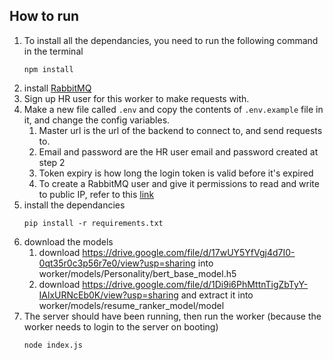 ## How to run
1. To install all the dependancies, you need to run the following command in the terminal  
    ```shell
    npm install
    ```
2. install [RabbitMQ](https://www.rabbitmq.com/download.html)
3. Sign up HR user for this worker to make requests with.
4. Make a new file called `.env` and copy the contents of `.env.example` file in it, and change the config variables.
   1. Master url is the url of the backend to connect to, and send requests to.
   2. Email and password are the HR user email and password created at step 2
   3. Token expiry is how long the login token is valid before it's expired
   4. To create a RabbitMQ user and give it permissions to read and write to public IP, refer to this [link](https://www.rabbitmq.com/access-control.html) 
5. install the dependancies 
   ```shell
   pip install -r requirements.txt
   ```
6. download the models
   1. download https://drive.google.com/file/d/17wUY5YfVgj4d7I0-0qt35r0c3p56r7e0/view?usp=sharing into worker/models/Personality/bert_base_model.h5
   2. download https://drive.google.com/file/d/1Di9i6PhMttnTigZbTyY-IAlxURNcEb0K/view?usp=sharing and extract it into worker/models/resume_ranker_model/model
7. The server should have been running, then run the worker (because the worker needs to login to the server on booting)
    ```shell
    node index.js
    ```  